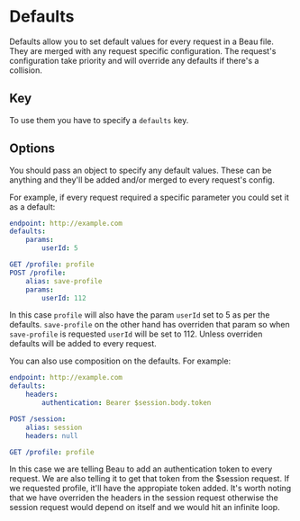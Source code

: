 # Defaults

Defaults allow you to set default values for every request in a Beau file. They are merged with any request specific configuration. The request's configuration take priority and will override any defaults if there's a collision.

## Key
To use them you have to specify a `defaults` key.

## Options
You should pass an object to specify any default values. These can be anything and they'll be added and/or merged to every request's config.

For example, if every request required a specific parameter you could set it as a default:

```yaml
endpoint: http://example.com
defaults:
	params:
		userId: 5

GET /profile: profile
POST /profile:
	alias: save-profile
	params:
		userId: 112
```

In this case `profile` will also have the param `userId` set to 5 as per the defaults. `save-profile` on the other hand has overriden that param so when `save-profile` is requested `userId` will be set to 112. Unless overriden defaults will be added to every request.

You can also use composition on the defaults. For example:

```yaml
endpoint: http://example.com
defaults:
	headers:
		authentication: Bearer $session.body.token

POST /session:
	alias: session
	headers: null

GET /profile: profile
```

In this case we are telling Beau to add an authentication token to every request. We are also telling it to get that token from the $session request. If we requested profile, it'll have the appropiate token added. It's worth noting that we have overriden the headers in the session request otherwise the session request would depend on itself and we would hit an infinite loop.

